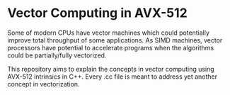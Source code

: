 # Vector Computing in AVX-512

Some of modern CPUs have vector machines which could potentially improve total throughput of some applications. As SIMD machines, vector processors have potential to accelerate programs when the algorithms could be partially/fully vectorized.

This repository aims to explain the concepts in vector computing using AVX-512 intrinsics in C++. Every .cc file is meant to address yet another concept in vectorization.
